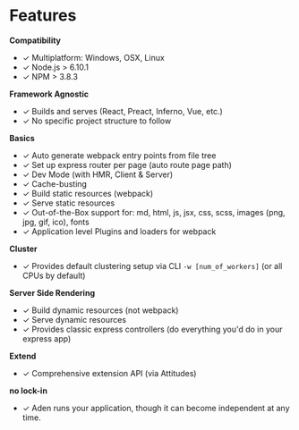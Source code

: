 # Features
**Compatibility**
-  ✓ Multiplatform: Windows, OSX, Linux
-  ✓ Node.js > 6.10.1
-  ✓ NPM > 3.8.3

**Framework Agnostic**
-  ✓ Builds and serves (React, Preact, Inferno, Vue, etc.)
-  ✓ No specific project structure to follow

**Basics**
-  ✓ Auto generate webpack entry points from file tree
-  ✓ Set up express router per page (auto route page path)
-  ✓ Dev Mode (with HMR, Client & Server)
-  ✓ Cache-busting
-  ✓ Build static resources (webpack)
-  ✓ Serve static resources
-  ✓ Out-of-the-Box support for: md, html, js, jsx, css, scss, images (png, jpg, gif, ico), fonts
-  ✓ Application level Plugins and loaders for webpack

**Cluster**
-  ✓ Provides default clustering setup via CLI `-w [num_of_workers]` (or all CPUs by default)

**Server Side Rendering**
-  ✓ Build dynamic resources (not webpack)
-  ✓ Serve dynamic resources
-  ✓ Provides classic express controllers (do everything you'd do in your express app)

**Extend**
-  ✓ Comprehensive extension API (via Attitudes)

**no lock-in**
-  ✓ Aden runs your application, though it can become independent at any time.

